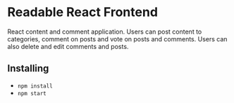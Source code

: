 # Readable React Frontend

React content and comment application. Users can post content to categories, comment on posts and vote on posts and comments. Users can also delete and edit comments and posts.

## Installing

- `npm install`
- `npm start`